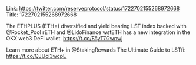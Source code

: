 Link:  https://twitter.com/reserveprotocol/status/1722702155268972668
Title: 1722702155268972668

The ETHPLUS (ETH+) diversified and yield bearing LST index backed with @Rocket_Pool rETH and @LidoFinance wstETH has a new integration in the OKX web3 DeFi wallet. https://t.co/FAyT7Gwpwj

Learn more about ETH+ in @StakingRewards The Ultimate Guide to LSTfi: https://t.co/QJUci3wcpE